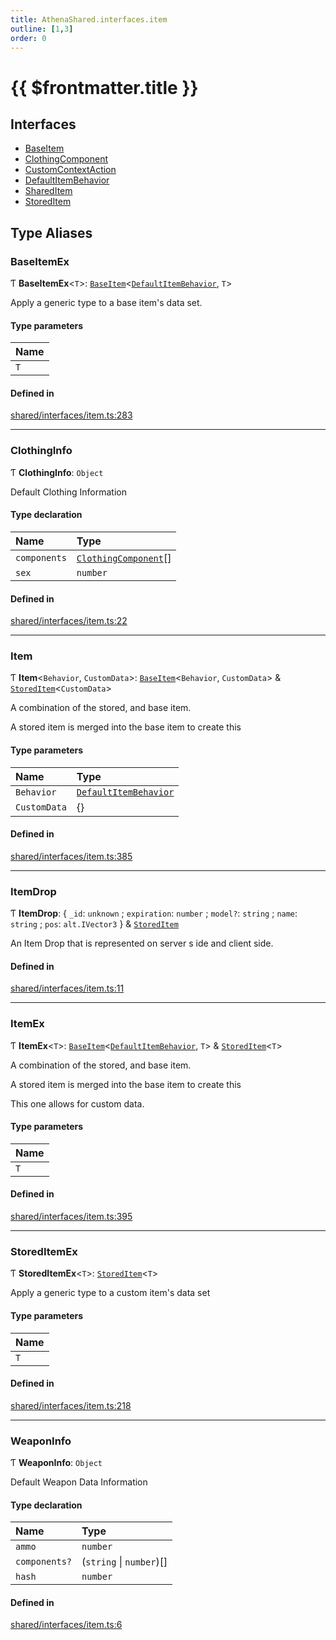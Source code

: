 ```yaml
---
title: AthenaShared.interfaces.item
outline: [1,3]
order: 0
---
```


# {{ $frontmatter.title }}


## Interfaces

- [BaseItem](../interfaces/shared_interfaces_item_BaseItem.md)
- [ClothingComponent](../interfaces/shared_interfaces_item_ClothingComponent.md)
- [CustomContextAction](../interfaces/shared_interfaces_item_CustomContextAction.md)
- [DefaultItemBehavior](../interfaces/shared_interfaces_item_DefaultItemBehavior.md)
- [SharedItem](../interfaces/shared_interfaces_item_SharedItem.md)
- [StoredItem](../interfaces/shared_interfaces_item_StoredItem.md)

## Type Aliases

### BaseItemEx

Ƭ **BaseItemEx**<`T`\>: [`BaseItem`](../interfaces/shared_interfaces_item_BaseItem.md)<[`DefaultItemBehavior`](../interfaces/shared_interfaces_item_DefaultItemBehavior.md), `T`\>

Apply a generic type to a base item's data set.

#### Type parameters

| Name |
| :------ |
| `T` |

#### Defined in

[shared/interfaces/item.ts:283](https://github.com/Stuyk/altv-athena/blob/82f1bae/src/core/shared/interfaces/item.ts#L283)

___

### ClothingInfo

Ƭ **ClothingInfo**: `Object`

Default Clothing Information

#### Type declaration

| Name | Type |
| :------ | :------ |
| `components` | [`ClothingComponent`](../interfaces/shared_interfaces_item_ClothingComponent.md)[] |
| `sex` | `number` |

#### Defined in

[shared/interfaces/item.ts:22](https://github.com/Stuyk/altv-athena/blob/82f1bae/src/core/shared/interfaces/item.ts#L22)

___

### Item

Ƭ **Item**<`Behavior`, `CustomData`\>: [`BaseItem`](../interfaces/shared_interfaces_item_BaseItem.md)<`Behavior`, `CustomData`\> & [`StoredItem`](../interfaces/shared_interfaces_item_StoredItem.md)<`CustomData`\>

A combination of the stored, and base item.

A stored item is merged into the base item to create this

#### Type parameters

| Name | Type |
| :------ | :------ |
| `Behavior` | [`DefaultItemBehavior`](../interfaces/shared_interfaces_item_DefaultItemBehavior.md) |
| `CustomData` | {} |

#### Defined in

[shared/interfaces/item.ts:385](https://github.com/Stuyk/altv-athena/blob/82f1bae/src/core/shared/interfaces/item.ts#L385)

___

### ItemDrop

Ƭ **ItemDrop**: { `_id`: `unknown` ; `expiration`: `number` ; `model?`: `string` ; `name`: `string` ; `pos`: `alt.IVector3`  } & [`StoredItem`](../interfaces/shared_interfaces_item_StoredItem.md)

An Item Drop that is represented on server s ide and client side.

#### Defined in

[shared/interfaces/item.ts:11](https://github.com/Stuyk/altv-athena/blob/82f1bae/src/core/shared/interfaces/item.ts#L11)

___

### ItemEx

Ƭ **ItemEx**<`T`\>: [`BaseItem`](../interfaces/shared_interfaces_item_BaseItem.md)<[`DefaultItemBehavior`](../interfaces/shared_interfaces_item_DefaultItemBehavior.md), `T`\> & [`StoredItem`](../interfaces/shared_interfaces_item_StoredItem.md)<`T`\>

A combination of the stored, and base item.

A stored item is merged into the base item to create this

This one allows for custom data.

#### Type parameters

| Name |
| :------ |
| `T` |

#### Defined in

[shared/interfaces/item.ts:395](https://github.com/Stuyk/altv-athena/blob/82f1bae/src/core/shared/interfaces/item.ts#L395)

___

### StoredItemEx

Ƭ **StoredItemEx**<`T`\>: [`StoredItem`](../interfaces/shared_interfaces_item_StoredItem.md)<`T`\>

Apply a generic type to a custom item's data set

#### Type parameters

| Name |
| :------ |
| `T` |

#### Defined in

[shared/interfaces/item.ts:218](https://github.com/Stuyk/altv-athena/blob/82f1bae/src/core/shared/interfaces/item.ts#L218)

___

### WeaponInfo

Ƭ **WeaponInfo**: `Object`

Default Weapon Data Information

#### Type declaration

| Name | Type |
| :------ | :------ |
| `ammo` | `number` |
| `components?` | (`string` \| `number`)[] |
| `hash` | `number` |

#### Defined in

[shared/interfaces/item.ts:6](https://github.com/Stuyk/altv-athena/blob/82f1bae/src/core/shared/interfaces/item.ts#L6)
